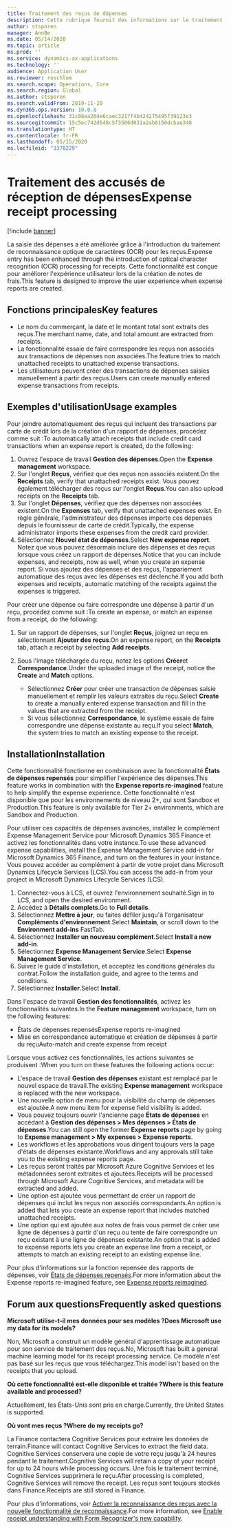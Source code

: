 ```yaml
---
title: Traitement des reçus de dépenses
description: Cette rubrique fournit des informations sur le traitement de reconnaissance optique de caractères (OCR) pour les reçus. Cette fonctionnalité est conçue pour améliorer l'expérience utilisateur lors de la création de notes de frais dans Microsoft Dynamics 365 Finance.
author: stsporen
manager: AnnBe
ms.date: 05/14/2020
ms.topic: article
ms.prod: ''
ms.service: dynamics-ax-applications
ms.technology: ''
audience: Application User
ms.reviewer: roschlom
ms.search.scope: Operations, Core
ms.search.region: Global
ms.author: stsporen
ms.search.validFrom: 2019-11-20
ms.dyn365.ops.version: 10.0.8
ms.openlocfilehash: 31c08ea264e6caec3217f4b424275495f39123e3
ms.sourcegitcommit: 15c5ec742d648c5f3506d031a2ab6150dcbae348
ms.translationtype: HT
ms.contentlocale: fr-FR
ms.lasthandoff: 05/15/2020
ms.locfileid: "3378229"
---
```

# <a name="expense-receipt-processing"></a><span data-ttu-id="ff8d8-104">Traitement des accusés de réception de dépenses</span><span class="sxs-lookup"><span data-stu-id="ff8d8-104">Expense receipt processing</span></span>

[!include [banner](../includes/banner.md)]

<span data-ttu-id="ff8d8-105">La saisie des dépenses a été améliorée grâce à l'introduction du traitement de reconnaissance optique de caractères (OCR) pour les reçus.</span><span class="sxs-lookup"><span data-stu-id="ff8d8-105">Expense entry has been enhanced through the introduction of optical character recognition (OCR) processing for receipts.</span></span> <span data-ttu-id="ff8d8-106">Cette fonctionnalité est conçue pour améliorer l'expérience utilisateur lors de la création de notes de frais.</span><span class="sxs-lookup"><span data-stu-id="ff8d8-106">This feature is designed to improve the user experience when expense reports are created.</span></span>

## <a name="key-features"></a><span data-ttu-id="ff8d8-107">Fonctions principales</span><span class="sxs-lookup"><span data-stu-id="ff8d8-107">Key features</span></span>

- <span data-ttu-id="ff8d8-108">Le nom du commerçant, la date et le montant total sont extraits des reçus.</span><span class="sxs-lookup"><span data-stu-id="ff8d8-108">The merchant name, date, and total amount are extracted from receipts.</span></span>
- <span data-ttu-id="ff8d8-109">La fonctionnalité essaie de faire correspondre les reçus non associés aux transactions de dépenses non associées.</span><span class="sxs-lookup"><span data-stu-id="ff8d8-109">The feature tries to match unattached receipts to unattached expense transactions.</span></span>
- <span data-ttu-id="ff8d8-110">Les utilisateurs peuvent créer des transactions de dépenses saisies manuellement à partir des reçus.</span><span class="sxs-lookup"><span data-stu-id="ff8d8-110">Users can create manually entered expense transactions from receipts.</span></span>

## <a name="usage-examples"></a><span data-ttu-id="ff8d8-111">Exemples d'utilisation</span><span class="sxs-lookup"><span data-stu-id="ff8d8-111">Usage examples</span></span>

<span data-ttu-id="ff8d8-112">Pour joindre automatiquement des reçus qui incluent des transactions par carte de crédit lors de la création d'un rapport de dépenses, procédez comme suit :</span><span class="sxs-lookup"><span data-stu-id="ff8d8-112">To automatically attach receipts that include credit card transactions when an expense report is created, do the following:</span></span>

  1. <span data-ttu-id="ff8d8-113">Ouvrez l'espace de travail **Gestion des dépenses**.</span><span class="sxs-lookup"><span data-stu-id="ff8d8-113">Open the **Expense management** workspace.</span></span>
  2. <span data-ttu-id="ff8d8-114">Sur l'onglet **Reçus**, vérifiez que des reçus non associés existent.</span><span class="sxs-lookup"><span data-stu-id="ff8d8-114">On the **Receipts** tab, verify that unattached receipts exist.</span></span> <span data-ttu-id="ff8d8-115">Vous pouvez également télécharger des reçus sur l'onglet **Reçus**.</span><span class="sxs-lookup"><span data-stu-id="ff8d8-115">You can also upload receipts on the **Receipts** tab.</span></span>
  3. <span data-ttu-id="ff8d8-116">Sur l'onglet **Dépenses**, vérifiez que des dépenses non associées existent.</span><span class="sxs-lookup"><span data-stu-id="ff8d8-116">On the **Expenses** tab, verify that unattached expenses exist.</span></span> <span data-ttu-id="ff8d8-117">En règle générale, l'administrateur des dépenses importe ces dépenses depuis le fournisseur de carte de crédit.</span><span class="sxs-lookup"><span data-stu-id="ff8d8-117">Typically, the expense administrator imports these expenses from the credit card provider.</span></span>
  4. <span data-ttu-id="ff8d8-118">Sélectionnez **Nouvel état de dépenses**.</span><span class="sxs-lookup"><span data-stu-id="ff8d8-118">Select **New expense report**.</span></span> <span data-ttu-id="ff8d8-119">Notez que vous pouvez désormais inclure des dépenses et des reçus lorsque vous créez un rapport de dépenses.</span><span class="sxs-lookup"><span data-stu-id="ff8d8-119">Notice that you can include expenses, and receipts, now as well, when you create an expense report.</span></span> <span data-ttu-id="ff8d8-120">Si vous ajoutez des dépenses et des reçus, l'appariement automatique des reçus avec les dépenses est déclenché.</span><span class="sxs-lookup"><span data-stu-id="ff8d8-120">If you add both expenses and receipts, automatic matching of the receipts against the expenses is triggered.</span></span>

<span data-ttu-id="ff8d8-121">Pour créer une dépense ou faire correspondre une dépense à partir d'un reçu, procédez comme suit :</span><span class="sxs-lookup"><span data-stu-id="ff8d8-121">To create an expense, or match an expense from a receipt, do the following:</span></span>

  1. <span data-ttu-id="ff8d8-122">Sur un rapport de dépenses, sur l'onglet **Reçus**, joignez un reçu en sélectionnant **Ajouter des reçus**.</span><span class="sxs-lookup"><span data-stu-id="ff8d8-122">On an expense report, on the **Receipts** tab, attach a receipt by selecting **Add receipts**.</span></span>
  2. <span data-ttu-id="ff8d8-123">Sous l'image téléchargée du reçu, notez les options **Créer**et **Correspondance**.</span><span class="sxs-lookup"><span data-stu-id="ff8d8-123">Under the uploaded image of the receipt, notice the **Create** and **Match** options.</span></span>

      - <span data-ttu-id="ff8d8-124">Sélectionnez **Créer** pour créer une transaction de dépenses saisie manuellement et remplir les valeurs extraites du reçu.</span><span class="sxs-lookup"><span data-stu-id="ff8d8-124">Select **Create** to create a manually entered expense transaction and fill in the values that are extracted from the receipt.</span></span>
      - <span data-ttu-id="ff8d8-125">Si vous sélectionnez **Correspondance**, le système essaie de faire correspondre une dépense existante au reçu.</span><span class="sxs-lookup"><span data-stu-id="ff8d8-125">If you select **Match**, the system tries to match an existing expense to the receipt.</span></span>

## <a name="installation"></a><span data-ttu-id="ff8d8-126">Installation</span><span class="sxs-lookup"><span data-stu-id="ff8d8-126">Installation</span></span>

<span data-ttu-id="ff8d8-127">Cette fonctionnalité fonctionne en combinaison avec la fonctionnalité **États de dépenses repensés** pour simplifier l'expérience des dépenses.</span><span class="sxs-lookup"><span data-stu-id="ff8d8-127">This feature works in combination with the **Expense reports re-imagined** feature to help simplify the expense experience.</span></span> <span data-ttu-id="ff8d8-128">Cette fonctionnalité n'est disponible que pour les environnements de niveau 2+, qui sont Sandbox et Production.</span><span class="sxs-lookup"><span data-stu-id="ff8d8-128">This feature is only available for Tier 2+ environments, which are Sandbox and Production.</span></span>

<span data-ttu-id="ff8d8-129">Pour utiliser ces capacités de dépenses avancées, installez le complément Expense Management Service pour Microsoft Dynamics 365 Finance et activez les fonctionnalités dans votre instance.</span><span class="sxs-lookup"><span data-stu-id="ff8d8-129">To use these advanced expense capabilities, install the Expense Management Service add-in for Microsoft Dynamics 365 Finance, and turn on the features in your instance.</span></span> <span data-ttu-id="ff8d8-130">Vous pouvez accéder au complément à partir de votre projet dans Microsoft Dynamics Lifecycle Services (LCS).</span><span class="sxs-lookup"><span data-stu-id="ff8d8-130">You can access the add-in from your project in Microsoft Dynamics Lifecycle Services (LCS).</span></span>

1. <span data-ttu-id="ff8d8-131">Connectez-vous à LCS, et ouvrez l'environnement souhaité.</span><span class="sxs-lookup"><span data-stu-id="ff8d8-131">Sign in to LCS, and open the desired environment.</span></span>
2. <span data-ttu-id="ff8d8-132">Accédez à **Détails complets**.</span><span class="sxs-lookup"><span data-stu-id="ff8d8-132">Go to **Full details**.</span></span>
3. <span data-ttu-id="ff8d8-133">Sélectionnez **Mettre à jour**, ou faites défiler jusqu'à l'organisateur **Compléments d'environnement**.</span><span class="sxs-lookup"><span data-stu-id="ff8d8-133">Select **Maintain**, or scroll down to the **Environment add-ins** FastTab.</span></span>
4. <span data-ttu-id="ff8d8-134">Sélectionnez **Installer un nouveau complément**.</span><span class="sxs-lookup"><span data-stu-id="ff8d8-134">Select **Install a new add-in**.</span></span>
5. <span data-ttu-id="ff8d8-135">Sélectionnez **Expense Management Service**.</span><span class="sxs-lookup"><span data-stu-id="ff8d8-135">Select **Expense Management Service**.</span></span>
6. <span data-ttu-id="ff8d8-136">Suivez le guide d'installation, et acceptez les conditions générales du contrat.</span><span class="sxs-lookup"><span data-stu-id="ff8d8-136">Follow the installation guide, and agree to the terms and conditions.</span></span>
7. <span data-ttu-id="ff8d8-137">Sélectionnez **Installer**.</span><span class="sxs-lookup"><span data-stu-id="ff8d8-137">Select **Install**.</span></span>

<span data-ttu-id="ff8d8-138">Dans l'espace de travail **Gestion des fonctionnalités**, activez les fonctionnalités suivantes.</span><span class="sxs-lookup"><span data-stu-id="ff8d8-138">In the **Feature management** workspace, turn on the following features:</span></span>

- <span data-ttu-id="ff8d8-139">États de dépenses repensés</span><span class="sxs-lookup"><span data-stu-id="ff8d8-139">Expense reports re-imagined</span></span>
- <span data-ttu-id="ff8d8-140">Mise en correspondance automatique et création de dépenses à partir du reçu</span><span class="sxs-lookup"><span data-stu-id="ff8d8-140">Auto-match and create expense from receipt</span></span>

<span data-ttu-id="ff8d8-141">Lorsque vous activez ces fonctionnalités, les actions suivantes se produisent :</span><span class="sxs-lookup"><span data-stu-id="ff8d8-141">When you turn on these features the following actions occur:</span></span>

- <span data-ttu-id="ff8d8-142">L'espace de travail **Gestion des dépenses** existant est remplacé par le nouvel espace de travail.</span><span class="sxs-lookup"><span data-stu-id="ff8d8-142">The existing **Expense management** workspace is replaced with the new workspace.</span></span>
- <span data-ttu-id="ff8d8-143">Une nouvelle option de menu pour la visibilité du champ de dépenses est ajoutée.</span><span class="sxs-lookup"><span data-stu-id="ff8d8-143">A new menu item for expense field visibility is added.</span></span>
- <span data-ttu-id="ff8d8-144">Vous pouvez toujours ouvrir l'ancienne page **États de dépenses** en accédant à **Gestion des dépenses > Mes dépenses > États de dépenses**.</span><span class="sxs-lookup"><span data-stu-id="ff8d8-144">You can still open the former **Expense reports** page by going to **Expense management > My expenses > Expense reports**.</span></span>
- <span data-ttu-id="ff8d8-145">Les workflows et les approbations vous dirigent toujours vers la page d'états de dépenses existante.</span><span class="sxs-lookup"><span data-stu-id="ff8d8-145">Workflows and any approvals still take you to the existing expense reports page.</span></span>
- <span data-ttu-id="ff8d8-146">Les reçus seront traités par Microsoft Azure Cognitive Services et les métadonnées seront extraites et ajoutées.</span><span class="sxs-lookup"><span data-stu-id="ff8d8-146">Receipts will be processed through Microsoft Azure Cognitive Services, and metadata will be extracted and added.</span></span>
- <span data-ttu-id="ff8d8-147">Une option est ajoutée vous permettant de créer un rapport de dépenses qui inclut les reçus non associés correspondants.</span><span class="sxs-lookup"><span data-stu-id="ff8d8-147">An option is added that lets you create an expense report that includes matched unattached receipts.</span></span>
- <span data-ttu-id="ff8d8-148">Une option qui est ajoutée aux notes de frais vous permet de créer une ligne de dépenses à partir d'un reçu ou tente de faire correspondre un reçu existant à une ligne de dépenses existante.</span><span class="sxs-lookup"><span data-stu-id="ff8d8-148">An option that is added to expense reports lets you create an expense line from a receipt, or attempts to match an existing receipt to an existing expense line.</span></span>

<span data-ttu-id="ff8d8-149">Pour plus d'informations sur la fonction repensée des rapports de dépenses, voir [États de dépenses repensés](ExpenseWorkspaceNew.md).</span><span class="sxs-lookup"><span data-stu-id="ff8d8-149">For more information about the Expense reports re-imagined feature, see [Expense reports reimagined](ExpenseWorkspaceNew.md).</span></span>

## <a name="frequently-asked-questions"></a><span data-ttu-id="ff8d8-150">Forum aux questions</span><span class="sxs-lookup"><span data-stu-id="ff8d8-150">Frequently asked questions</span></span>

<span data-ttu-id="ff8d8-151">**Microsoft utilise-t-il mes données pour ses modèles ?**</span><span class="sxs-lookup"><span data-stu-id="ff8d8-151">**Does Microsoft use my data for its models?**</span></span>

<span data-ttu-id="ff8d8-152">Non, Microsoft a construit un modèle général d'apprentissage automatique pour son service de traitement des reçus.</span><span class="sxs-lookup"><span data-stu-id="ff8d8-152">No, Microsoft has built a general machine learning model for its receipt processing service.</span></span> <span data-ttu-id="ff8d8-153">Ce modèle n'est pas basé sur les reçus que vous téléchargez.</span><span class="sxs-lookup"><span data-stu-id="ff8d8-153">This model isn't based on the receipts that you upload.</span></span>

<span data-ttu-id="ff8d8-154">**Où cette fonctionnalité est-elle disponible et traitée ?**</span><span class="sxs-lookup"><span data-stu-id="ff8d8-154">**Where is this feature available and processed?**</span></span>

<span data-ttu-id="ff8d8-155">Actuellement, les États-Unis sont pris en charge.</span><span class="sxs-lookup"><span data-stu-id="ff8d8-155">Currently, the United States is supported.</span></span>

<span data-ttu-id="ff8d8-156">**Où vont mes reçus ?**</span><span class="sxs-lookup"><span data-stu-id="ff8d8-156">**Where do my receipts go?**</span></span>

<span data-ttu-id="ff8d8-157">La Finance contactera Cognitive Services pour extraire les données de terrain.</span><span class="sxs-lookup"><span data-stu-id="ff8d8-157">Finance will contact Cognitive Services to extract the field data.</span></span> <span data-ttu-id="ff8d8-158">Cognitive Services conservera une copie de votre reçu jusqu'à 24 heures pendant le traitement.</span><span class="sxs-lookup"><span data-stu-id="ff8d8-158">Cognitive Services will retain a copy of your receipt for up to 24 hours while processing occurs.</span></span> <span data-ttu-id="ff8d8-159">Une fois le traitement terminé, Cognitive Services supprimera le reçu.</span><span class="sxs-lookup"><span data-stu-id="ff8d8-159">After processing is completed, Cognitive Services will remove the receipt.</span></span> <span data-ttu-id="ff8d8-160">Les reçus sont toujours stockés dans Finance.</span><span class="sxs-lookup"><span data-stu-id="ff8d8-160">Receipts are still stored in Finance.</span></span>

<span data-ttu-id="ff8d8-161">Pour plus d'informations, voir [Activer la reconnaissance des reçus avec la nouvelle fonctionnalité de reconnaissance](https://azure.microsoft.com/blog/enable-receipt-understanding-with-form-recognizer-s-new-capability/).</span><span class="sxs-lookup"><span data-stu-id="ff8d8-161">For more information, see [Enable receipt understanding with Form Recognizer's new capability](https://azure.microsoft.com/blog/enable-receipt-understanding-with-form-recognizer-s-new-capability/).</span></span>
